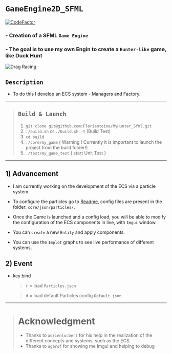 # `GameEngine2D_SFML`

[![CodeFactor](https://www.codefactor.io/repository/github/floriantoine/myhunter_sfml/badge)](https://www.codefactor.io/repository/github/floriantoine/myhunter_sfml)

### - Creation of a SFML `Game Engine` 
### - The goal is to use my own Engin to create a `Hunter-like` game, like Duck Hunt
![Drag Racing](https://miro.medium.com/max/1000/1*CHpGqF5_AjZCgQokepOIHQ.jpeg)

## `Description`
- To do this I develop an ECS system - Managers and Factory.

---

> ## `Build & Launch`
> 
> 1. `git clone git@github.com:Floriantoine/MyHunter_Sfml.git`
> 1. `./build.sh` or `./build.sh -t` (Build Test)
> 1. `cd build`
> 1. `./core/my_game` ( Warning ! Currently it is important to launch the project from the build folder!)
> 1. `./test/my_game_test` ( start Unit Test )

---

## 1) Advancement 
- I am currently working on the development of the ECS via a particle system.

- To configure the particles go to [Readme](./core/json/README.md), config files are present in the folder: `core/json/particles/`.

- Once the Game is launched and a config load, you will be able to modify the configuration of the ECS components in live, with `Imgui` window.

- You can `create` a new `Entity` and apply components.
  
- You can use the `Implot` graphs to see live performance of different systems.

## 2) Event

- key bind
    > `r` = load `Particles.json`  
    
    > `d` = load default Particles config `Default.json`     

---

> # Acknowledgment
> 
> - Thanks to `adrienlucbert` for his help in the realization of the different concepts and systems, such as the ECS. 
> - Thanks to `agarof` for showing me Imgui and helping to debug
